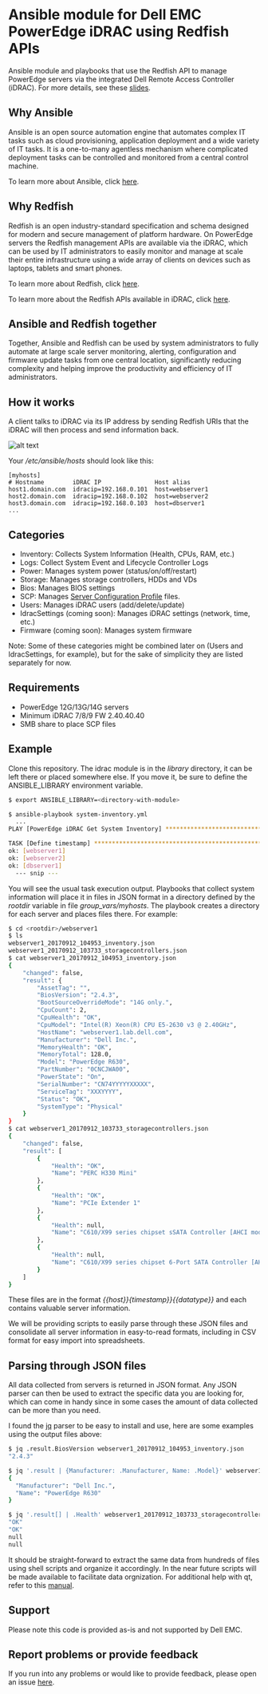 # Ansible module for Dell EMC PowerEdge iDRAC using Redfish APIs

Ansible module and playbooks that use the Redfish API to manage PowerEdge servers via the integrated Dell Remote Access Controller (iDRAC). For more details, see these [slides](https://www.slideshare.net/JoseDeLaRosa7/s111013-delarosa).

## Why Ansible

Ansible is an open source automation engine that automates complex IT tasks such as cloud provisioning, application deployment and a wide variety of IT tasks. It is a one-to-many agentless mechanism where complicated deployment tasks can be controlled and monitored from a central control machine.

To learn more about Ansible, click [here](http://docs.ansible.com/).

## Why Redfish

Redfish is an open industry-standard specification and schema designed for modern and secure management of platform hardware. On PowerEdge servers the Redfish management APIs are available via the iDRAC, which can be used by IT administrators to easily monitor and manage at scale their entire infrastructure using a wide array of clients on devices such as laptops, tablets and smart phones. 

To learn more about Redfish, click [here](https://www.dmtf.org/standards/redfish).

To learn more about the Redfish APIs available in iDRAC, click [here](http://topics-cdn.dell.com/pdf/iDRAC9-lifecycle-controller-v3.00.00.00_API%20Guide_en-us.pdf).

## Ansible and Redfish together

Together, Ansible and Redfish can be used by system administrators to fully automate at large scale server monitoring, alerting, configuration and firmware update tasks from one central location, significantly reducing complexity and helping improve the productivity and efficiency of IT administrators.

## How it works

A client talks to iDRAC via its IP address by sending Redfish URIs that the iDRAC will then process and send information back.

![alt text](http://linux.dell.com/images/ansible-redfish-overview.png)

Your */etc/ansible/hosts* should look like this:

```
[myhosts]
# Hostname        iDRAC IP               Host alias
host1.domain.com  idracip=192.168.0.101  host=webserver1
host2.domain.com  idracip=192.168.0.102  host=webserver2
host3.domain.com  idracip=192.168.0.103  host=dbserver1
...
```

## Categories

  - Inventory: Collects System Information (Health, CPUs, RAM, etc.)
  - Logs: Collect System Event and Lifecycle Controller Logs
  - Power: Manages system power (status/on/off/restart)
  - Storage: Manages storage controllers, HDDs and VDs
  - Bios: Manages BIOS settings
  - SCP: Manages [Server Configuration Profile](http://en.community.dell.com/techcenter/extras/m/white_papers/20269601) files.
  - Users: Manages iDRAC users (add/delete/update)
  - IdracSettings (coming soon): Manages iDRAC settings (network, time, etc.)
  - Firmware (coming soon): Manages system firmware

Note: Some of these categories might be combined later on (Users and IdracSettings, for example), but for the sake of simplicity they are listed separately for now.

## Requirements

  - PowerEdge 12G/13G/14G servers
  - Minimum iDRAC 7/8/9 FW 2.40.40.40
  - SMB share to place SCP files

## Example

Clone this repository. The idrac module is in the *library* directory, it can be left there or placed somewhere else. If you move it, be sure to define the ANSIBLE_LIBRARY environment variable.

```bash
$ export ANSIBLE_LIBRARY=<directory-with-module>

$ ansible-playbook system-inventory.yml
  ...
PLAY [PowerEdge iDRAC Get System Inventory] ************************************

TASK [Define timestamp] ********************************************************
ok: [webserver1]
ok: [webserver2]
ok: [dbserver1]
  --- snip ---
```

You will see the usual task execution output. Playbooks that collect system information will place it in files in JSON format in a directory defined by the *rootdir* variable in file *group_vars/myhosts*. The playbook creates a directory for each server and places files there. For example:

```bash
$ cd <rootdir>/webserver1
$ ls
webserver1_20170912_104953_inventory.json
webserver1_20170912_103733_storagecontrollers.json
$ cat webserver1_20170912_104953_inventory.json
{
    "changed": false,
    "result": {
        "AssetTag": "",
        "BiosVersion": "2.4.3",
        "BootSourceOverrideMode": "14G only.",
        "CpuCount": 2,
        "CpuHealth": "OK",
        "CpuModel": "Intel(R) Xeon(R) CPU E5-2630 v3 @ 2.40GHz",
        "HostName": "webserver1.lab.dell.com",
        "Manufacturer": "Dell Inc.",
        "MemoryHealth": "OK",
        "MemoryTotal": 128.0,
        "Model": "PowerEdge R630",
        "PartNumber": "0CNCJWA00",
        "PowerState": "On",
        "SerialNumber": "CN74YYYYYXXXXX",
        "ServiceTag": "XXXYYYY",
        "Status": "OK",
        "SystemType": "Physical"
    }
}
$ cat webserver1_20170912_103733_storagecontrollers.json
{
    "changed": false,
    "result": [
        {
            "Health": "OK",
            "Name": "PERC H330 Mini"
        },
        {
            "Health": "OK",
            "Name": "PCIe Extender 1"
        },
        {
            "Health": null,
            "Name": "C610/X99 series chipset sSATA Controller [AHCI mode]"
        },
        {
            "Health": null,
            "Name": "C610/X99 series chipset 6-Port SATA Controller [AHCI mode]"
        }
    ]
}
```

These files are in the format *{{host}}_{timestamp}}_{{datatype}}* and each contains valuable server information. 

We will be providing scripts to easily parse through these JSON files and consolidate all server information in easy-to-read formats, including in CSV format for easy import into spreadsheets.

## Parsing through JSON files

All data collected from servers is returned in JSON format. Any JSON parser can then be used to extract the specific data you are looking for, which can come in handy since in some cases the amount of data collected can be more than you need.

I found the [jq](https://stedolan.github.io/jq/) parser to be easy to install and use, here are some examples using the output files above:

```bash
$ jq .result.BiosVersion webserver1_20170912_104953_inventory.json 
"2.4.3"

$ jq '.result | {Manufacturer: .Manufacturer, Name: .Model}' webserver1_20170912_104953_inventory.json
{
  "Manufacturer": "Dell Inc.",
  "Name": "PowerEdge R630"
}

$ jq '.result[] | .Health' webserver1_20170912_103733_storagecontrollers.json 
"OK"
"OK"
null
null
```

It should be straight-forward to extract the same data from hundreds of files using shell scripts and organize it accordingly. In the near future scripts will be made available to facilitate data orgnization. For additional help with qt, refer to this [manual](https://shapeshed.com/jq-json/). 

## Support

Please note this code is provided as-is and not supported by Dell EMC.

## Report problems or provide feedback

If you run into any problems or would like to provide feedback, please open an issue [here](https://github.com/dell/idrac-ansible-module/issues).
